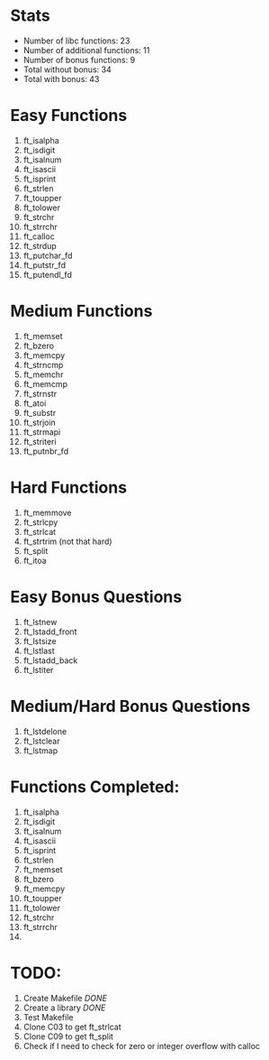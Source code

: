 # Stats
* Number of libc functions: 23
* Number of additional functions: 11
* Number of bonus functions: 9
* Total without bonus: 34
* Total with bonus: 43

# Easy Functions
1. ft_isalpha
2. ft_isdigit
3. ft_isalnum
4. ft_isascii
5. ft_isprint
6. ft_strlen
7. ft_toupper
8. ft_tolower
9. ft_strchr
10. ft_strrchr
11. ft_calloc
12. ft_strdup
13. ft_putchar_fd
14. ft_putstr_fd
15. ft_putendl_fd

# Medium Functions
1. ft_memset
2. ft_bzero
3. ft_memcpy
4. ft_strncmp
5. ft_memchr
6. ft_memcmp
7. ft_strnstr
8. ft_atoi
9. ft_substr
10. ft_strjoin
11. ft_strmapi
12. ft_striteri
13. ft_putnbr_fd

# Hard Functions
1. ft_memmove
2. ft_strlcpy
3. ft_strlcat
4. ft_strtrim (not that hard)
5. ft_split
6. ft_itoa

# Easy Bonus Questions
1. ft_lstnew
2. ft_lstadd_front
3. ft_lstsize
4. ft_lstlast
5. ft_lstadd_back
6. ft_lstiter

# Medium/Hard Bonus Questions
1. ft_lstdelone
2. ft_lstclear
3. ft_lstmap

# Functions Completed:
1. ft_isalpha
2. ft_isdigit
3. ft_isalnum
4. ft_isascii
5. ft_isprint
6. ft_strlen
7. ft_memset
8. ft_bzero
9. ft_memcpy
10. ft_toupper
11. ft_tolower
12. ft_strchr
13. ft_strrchr
14. 

# TODO:
1. Create Makefile *DONE*
2. Create a library *DONE*
3. Test Makefile
3. Clone C03 to get ft_strlcat
4. Clone C09 to get ft_split
5. Check if I need to check for zero or integer overflow with calloc

